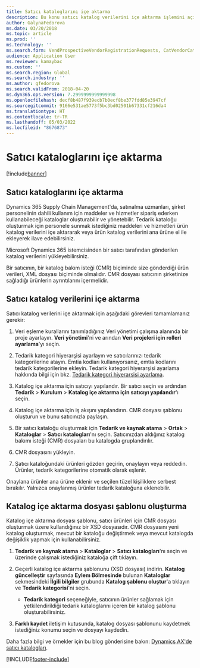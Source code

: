 ```yaml
---
title: Satıcı kataloglarını içe aktarma
description: Bu konu satıcı katalog verilerini içe aktarma işlemini açıklar.
author: GalynaFedorova
ms.date: 03/20/2018
ms.topic: article
ms.prod: ''
ms.technology: ''
ms.search.form: VendProspectiveVendorRegistrationRequests, CatVendorCatalogDetails, CatVendorCatalogReleaseApprovedProducts, CatVendorCMRDetails, CatVendorCatalogProductPerCompanyStatus, CatVendorMaintenanceEventLog, CatVendorCatalogReviewTool, CatVendorCatalogFileUpload, CatVendorCatalogMaintenanceRequest, CatVendorCatalogFileInLegalEntity, CatVendorCatalogSchema, CatVendorCatalogFilePreviewPane, CatVendorCatalogImportParameter
audience: Application User
ms.reviewer: kamaybac
ms.custom: ''
ms.search.region: Global
ms.search.industry: ''
ms.author: gfedorova
ms.search.validFrom: 2018-04-20
ms.dyn365.ops.version: 7.2999999999999998
ms.openlocfilehash: decf8b487f939ecb7b0ecf8be377fdd85e3947cf
ms.sourcegitcommit: 9166e531ae5773f5bc3bd02501b67331cf216da4
ms.translationtype: HT
ms.contentlocale: tr-TR
ms.lasthandoff: 05/03/2022
ms.locfileid: "8676873"
---
```

# <a name="import-vendor-catalogs"></a>Satıcı kataloglarını içe aktarma

[!include[banner](../includes/banner.md)]

## <a name="vendor-catalogs-import"></a>Satıcı kataloglarını içe aktarma

Dynamics 365 Supply Chain Management'da, satınalma uzmanları, şirket personelinin dahili kullanım için maddeler ve hizmetler sipariş ederken kullanabileceği kataloglar oluşturabilir ve yönetebilir. Tedarik kataloğu oluşturmak için personele sunmak istediğiniz maddeleri ve hizmetleri ürün katalog verilerini içe aktararak veya ürün katalog verilerini ana ürüne el ile ekleyerek ilave edebilirsiniz. 

Microsoft Dynamics 365 istemcisinden bir satıcı tarafından gönderilen katalog verilerini yükleyebilirsiniz.

Bir satıcının, bir katalog bakım isteği (CMR) biçiminde size gönderdiği ürün verileri, XML dosyası biçiminde olmalıdır. CMR dosyası satıcının şirketinize sağladığı ürünlerin ayrıntılarını içermelidir.

## <a name="import-vendor-catalog-data"></a>Satıcı katalog verilerini içe aktarma

Satıcı katalog verilerini içe aktarmak için aşağıdaki görevleri tamamlamanız gerekir:

1. Veri eşleme kurallarını tanımladığınız Veri yönetimi çalışma alanında bir proje ayarlayın. **Veri yönetimi**'ni ve arından **Veri projeleri için rolleri ayarlama**'yı seçin.

2. Tedarik kategori hiyerarşisi ayarlayın ve satıcılarınızı tedarik kategorilerine atayın. Emtia kodları kullanıyorsanız, emtia kodlarını tedarik kategorilerine ekleyin. Tedarik kategori hiyerarşisi ayarlama hakkında bilgi için bkz. [Tedarik kategori hiyerarşisi ayarlama](../procurement/tasks/set-up-procurement-category-hierarchy.md).

3. Katalog içe aktarma için satıcıyı yapılandır. Bir satıcı seçin ve ardından **Tedarik** > **Kurulum** > **Katalog içe aktarma için satıcıyı yapılandır**'ı seçin.

4. Katalog içe aktarma için iş akışını yapılandırın. CMR dosyası şablonu oluşturun ve bunu satıcınızla paylaşın.

5. Bir satıcı kataloğu oluşturmak için **Tedarik ve kaynak atama** \> **Ortak** \> **Kataloglar** \> **Satıcı katalogları**'nı seçin. Satıcınızdan aldığınız katalog bakımı isteği (CMR) dosyaları bu katalogda gruplandırılır. 

6. CMR dosyasını yükleyin.

7. Satıcı kataloğundaki ürünleri gözden geçirin, onaylayın veya reddedin. Ürünler, tedarik kategorilerine otomatik olarak eşlenir. 

Onaylana ürünler ana ürüne eklenir ve seçilen tüzel kişiliklere serbest bırakılır. Yalnızca onaylanmış ürünler tedarik kataloğuna eklenebilir.

## <a name="generate-a-catalog-import-file-template"></a>Katalog içe aktarma dosyası şablonu oluşturma

Katalog içe aktarma dosyası şablonu, satıcı ürünleri için CMR dosyası oluşturmak üzere kullandığınız bir XSD dosyasıdır. CMR dosyasını yeni katalog oluşturmak, mevcut bir kataloğu değiştirmek veya mevcut katalogda değişiklik yapmak için kullanabilirsiniz.

1. **Tedarik ve kaynak atama** \> **Kataloglar** \> **Satıcı katalogları**'nı seçin ve üzerinde çalışmak istediğiniz kataloğa çift tıklayın.

2. Geçerli katalog içe aktarma şablonunu (XSD dosyası) indirin. **Katalog güncelleştir** sayfasında **Eylem Bölmesinde** bulunan **Kataloglar** sekmesindeki **İlgili bilgiler** grubunda **Katalog şablonu oluştur**'a tıklayın ve **Tedarik kategorisi**'ni seçin.

    - **Tedarik kategori** seçeneğiyle, satıcının ürünler sağlamak için yetkilendirildiği tedarik kataloglarını içeren bir katalog şablonu oluşturabilirsiniz.

3. **Farklı kaydet** iletişim kutusunda, katalog dosyası şablonunu kaydetmek istediğiniz konumu seçin ve dosyayı kaydedin.

Daha fazla bilgi ve örnekler için bu blog gönderisine bakın: [Dynamics AX'de satıcı katalogları](https://blogs.msdn.microsoft.com/dynamicsaxscm/2016/05/25/vendor-catalogs-in-dynamics-ax/).


[!INCLUDE[footer-include](../../includes/footer-banner.md)]